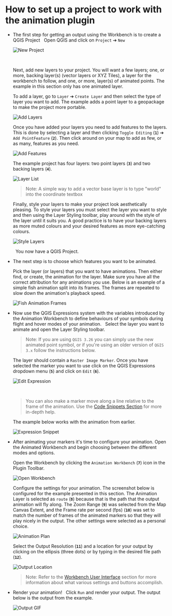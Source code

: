 # How to set up a project to work with the animation plugin

- The first step for getting an output using the Workbench is to create a QGIS Project
    &nbsp;<!--Adds blank space for formatting-->
   Open QGIS and click on `Project` ➔ `New`

    ![New Project](img/008_NewProject_1.png)

    &nbsp;<!--Adds blank space for formatting-->

    Next, add new layers to your project. You will want a few layers; one, or more, backing
    layer(s) (vector layers or XYZ Tiles), a layer for the workbench to follow, and one,
    or more, layer(s) of animated points. The example in this section only has one animated
    layer.
    &nbsp;<!--Adds blank space for formatting-->

    To add a layer, go to `Layer` ➔ `Create Layer` and then select the type of layer you
    want to add. The example adds a point layer to a geopackage to make the project more
    portable.

    ![Add Layers](img/008_AddLayers_1.png)

    Once you have added your layers you need to add features to the layers. This is done
    by selecting a layer and then clicking `Toggle Editing` (**`1`**) ➔ `Add PointFeature` (**`2`**).
    Then click around on your map to add as few, or as many, features as you need.

    ![Add Features](img/009_AddFeatures_1.png)

    The example project has four layers: two point layers (**`3`**) and two backing layers (**`4`**).

    ![Layer List](img/010_LayersList_10.png)

    > Note: A simple way to add a vector base layer is to type "world" into the coordinate
    textbox

    Finally, style your layers to make your project look aesthetically pleasing. To
    style your layers you must select the layer you want to style and then using the
    Layer Styling toolbar, play around with the style of the layer until it suits you. A
    good practice is to have your backing layers as more muted colours and your desired
    features as more eye-catching colours.

    ![Style Layers](img/011_StyledLayers_1.png)

    &nbsp;<!--Adds blank space for formatting-->
    You now have a QGIS Project.
    &nbsp;<!--Adds blank space for formatting-->

- The next step is to choose which features you want to be animated.
    &nbsp;<!--Adds blank space for formatting-->

   Pick the layer (or layers) that you want to have animations. Then either find, or create,
   the animation for the layer. Make sure you have all the correct attribution for any
   animations you use. Below is an example of a simple fish animation split into its frames.
   The frames are repeated to slow down the animation's playback speed.

   ![Fish Animation Frames](img/012_FishAnimation_1.png)
    &nbsp;<!--Adds blank space for formatting-->

- Now use the QGIS Expressions system with the variables introduced by the Animation
   Workbench to define behaviours of your symbols during flight and hover modes of your
   animation.
    &nbsp;<!--Adds blank space for formatting-->
    Select the layer you want to animate and open the Layer Styling toolbar.

    > Note: If you are using `QGIS 3.26` you can simply use the new animated point symbol,
    or if you're using an older version of `QGIS 3.x` follow the instructions below.

    The layer should contain a `Raster Image Marker`. Once you have selected the marker you
    want to use click on the QGIS Expressions dropdown menu (**`5`**) and click on `Edit` (**`6`**).

    ![Edit Expression](img/013_EditExpression_1.png)

    &nbsp;<!--Adds blank space for formatting-->
    > You can also make a marker move along a line relative to the frame of the animation.
    Use the [Code Snippets Section](../library/snippets.md) for more in-depth help.

    The example below works with the animation from earlier.

    ![Expression Snippet](img/014_FishExpression_1.png)
    &nbsp;<!--Adds blank space for formatting-->

- After animating your markers it's time to configure your animation. Open the Animated
    Workbench and begin choosing between the different modes and options.
    &nbsp;<!--Adds blank space for formatting-->

    Open the Workbench by clicking the `Animation Workbench` (**`7`**) icon in the Plugin Toolbar.

    ![Open Workbench](img/015_OpenAW_1.png)
    &nbsp;<!--Adds blank space for formatting-->

    Configure the settings for your animation. The screenshot below is configured for
    the example presented in this section. The Animation Layer is selected as `route` (**`8`**)
    because that is the path that the output animation will fly along. The Zoom Range (**`9`**) was
    selected from the Map Canvas Extent, and the Frame rate per second (fps) (**`10`**) was set to
    match the number of frames of the animated markers so that they will play nicely in
    the output. The other settings were selected as a personal choice.

    ![Animation Plan](img/016_AnimationPlan_1.png)
    &nbsp;<!--Adds blank space for formatting-->

    Select the Output Resolution (**`11`**) and a location for your output by clicking on the
    ellipsis (three dots) or by typing in the desired file path (**`12`**).

    ![Output Location](img/017_Output_1.png)
    &nbsp;<!--Adds blank space for formatting-->

    > Note:  Refer to the [Workbench User Interface](../docs/../manual/workbench_ui.md) section for more information about
    what various settings and buttons accomplish.

- Render your animation!
   &nbsp;<!--Adds blank space for formatting-->
   Click `Run` and render your output. The output below is the output from the example.

   ![Output GIF](img/manual_output.gif)
